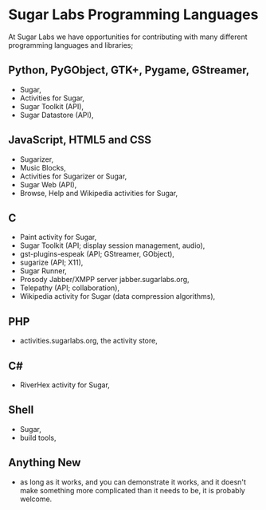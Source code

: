 # Sugar Labs Programming Languages

At Sugar Labs we have opportunities for contributing with many
different programming languages and libraries;

## Python, PyGObject, GTK+, Pygame, GStreamer,

* Sugar,
* Activities for Sugar,
* Sugar Toolkit (API),
* Sugar Datastore (API),

## JavaScript, HTML5 and CSS

* Sugarizer,
* Music Blocks,
* Activities for Sugarizer or Sugar,
* Sugar Web (API),
* Browse, Help and Wikipedia activities for Sugar,

## C

* Paint activity for Sugar,
* Sugar Toolkit (API; display session management, audio),
* gst-plugins-espeak (API; GStreamer, GObject),
* sugarize (API; X11),
* Sugar Runner,
* Prosody Jabber/XMPP server jabber.sugarlabs.org,
* Telepathy (API; collaboration),
* Wikipedia activity for Sugar (data compression algorithms),

## PHP

* activities.sugarlabs.org, the activity store,

## C#

* RiverHex activity for Sugar,

## Shell

* Sugar,
* build tools,

## Anything New

* as long as it works, and you can demonstrate it works, and it
  doesn't make something more complicated than it needs to be, it is
  probably welcome.
